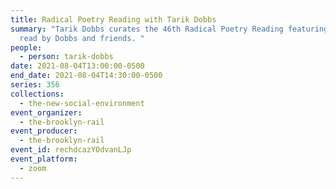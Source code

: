 ```yaml
---
title: Radical Poetry Reading with Tarik Dobbs
summary: "Tarik Dobbs curates the 46th Radical Poetry Reading featuring poetry
  read by Dobbs and friends. "
people:
  - person: tarik-dobbs
date: 2021-08-04T13:00:00-0500
end_date: 2021-08-04T14:30:00-0500
series: 356
collections:
  - the-new-social-environment
event_organizer:
  - the-brooklyn-rail
event_producer:
  - the-brooklyn-rail
event_id: rechdcazYOdvanLJp
event_platform:
  - zoom
---
```

